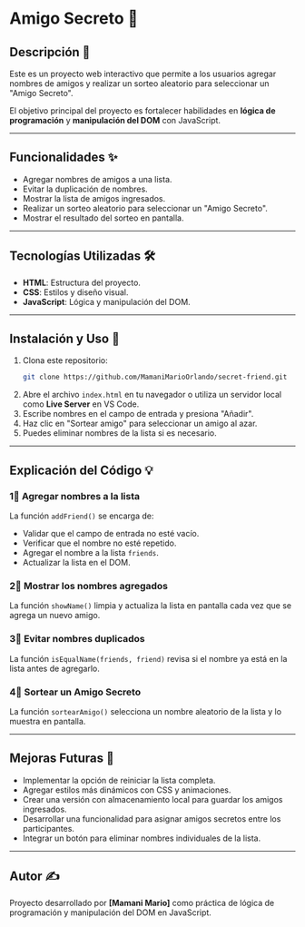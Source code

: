 # Amigo Secreto 🎁

## Descripción 📖

Este es un proyecto web interactivo que permite a los usuarios agregar nombres de amigos y realizar un sorteo aleatorio para seleccionar un "Amigo Secreto".

El objetivo principal del proyecto es fortalecer habilidades en **lógica de programación** y **manipulación del DOM** con JavaScript.

---

## Funcionalidades ✨

- Agregar nombres de amigos a una lista.
- Evitar la duplicación de nombres.
- Mostrar la lista de amigos ingresados.
- Realizar un sorteo aleatorio para seleccionar un "Amigo Secreto".
- Mostrar el resultado del sorteo en pantalla.

---

## Tecnologías Utilizadas 🛠️

- **HTML**: Estructura del proyecto.
- **CSS**: Estilos y diseño visual.
- **JavaScript**: Lógica y manipulación del DOM.

---

## Instalación y Uso 🚀

1. Clona este repositorio:
   ```sh
   git clone https://github.com/MamaniMarioOrlando/secret-friend.git

   ```
2. Abre el archivo `index.html` en tu navegador o utiliza un servidor local como **Live Server** en VS Code.
3. Escribe nombres en el campo de entrada y presiona "Añadir".
4. Haz clic en "Sortear amigo" para seleccionar un amigo al azar.
5. Puedes eliminar nombres de la lista si es necesario.

---

## Explicación del Código 💡

### **1⃣ Agregar nombres a la lista**

La función `addFriend()` se encarga de:

- Validar que el campo de entrada no esté vacío.
- Verificar que el nombre no esté repetido.
- Agregar el nombre a la lista `friends`.
- Actualizar la lista en el DOM.

### **2⃣ Mostrar los nombres agregados**

La función `showName()` limpia y actualiza la lista en pantalla cada vez que se agrega un nuevo amigo.

### **3⃣ Evitar nombres duplicados**

La función `isEqualName(friends, friend)` revisa si el nombre ya está en la lista antes de agregarlo.

### **4⃣ Sortear un Amigo Secreto**

La función `sortearAmigo()` selecciona un nombre aleatorio de la lista y lo muestra en pantalla.


---

## Mejoras Futuras 🚀

- Implementar la opción de reiniciar la lista completa.
- Agregar estilos más dinámicos con CSS y animaciones.
- Crear una versión con almacenamiento local para guardar los amigos ingresados.
- Desarrollar una funcionalidad para asignar amigos secretos entre los participantes.
- Integrar un botón para eliminar nombres individuales de la lista.

---

## Autor ✍️

Proyecto desarrollado por **[Mamani Mario]** como práctica de lógica de programación y manipulación del DOM en JavaScript.



